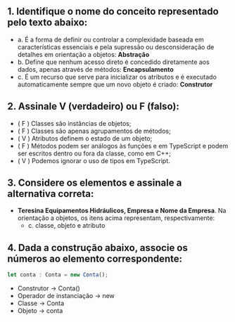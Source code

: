 ## 1. Identifique o nome do conceito representado pelo texto abaixo:
- a. É a forma de definir ou controlar a complexidade baseada em características essenciais e pela supressão ou desconsideração de detalhes em orientação a objetos: **Abstração**
- b. Define que nenhum acesso direto é concedido diretamente aos dados, apenas através de métodos: **Encapsulamento**
- c. É um recurso que serve para inicializar os atributos e é executado automaticamente sempre que um novo objeto é criado: **Construtor**

## 2. Assinale V (verdadeiro) ou F (falso):
- ( F ) Classes são instâncias de objetos;
- ( F ) Classes são apenas agrupamentos de métodos;
- ( V ) Atributos definem o estado de um objeto;
- ( F ) Métodos podem ser análogos às funções e em TypeScript e podem ser escritos dentro ou fora da classe, como em C++;
- ( V ) Podemos ignorar o uso de tipos em TypeScript.

## 3. Considere os elementos e assinale a alternativa correta:
- **Teresina Equipamentos Hidráulicos, Empresa e Nome da Empresa**. Na orientação a objetos, os itens acima representam, respectivamente:
  - c. classe, objeto e atributo

## 4. Dada a construção abaixo, associe os números ao elemento correspondente:
```javascript
let conta : Conta = new Conta();
```

- Construtor → Conta()
- Operador de instanciação → new
- Classe → Conta
- Objeto → conta
